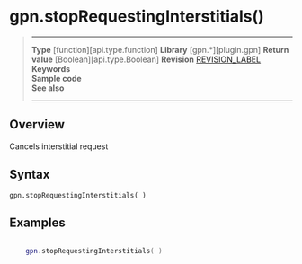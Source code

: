 # gpn.stopRequestingInterstitials()

> --------------------- ------------------------------------------------------------------------------------------
> __Type__              [function][api.type.function]
> __Library__           [gpn.*][plugin.gpn]
> __Return value__      [Boolean][api.type.Boolean]
> __Revision__          [REVISION_LABEL](REVISION_URL)
> __Keywords__          
> __Sample code__       
> __See also__          
> --------------------- ------------------------------------------------------------------------------------------


## Overview
Cancels interstitial request

## Syntax

	gpn.stopRequestingInterstitials( )

## Examples

``````lua

    gpn.stopRequestingInterstitials( )
    
``````
